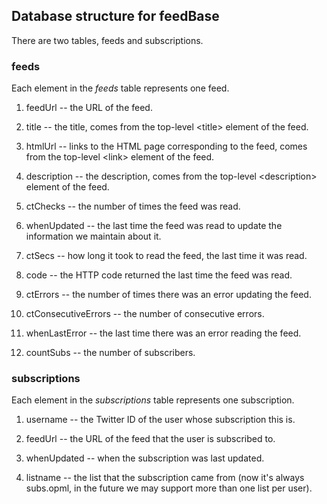 ## Database structure for feedBase

There are two tables, feeds and subscriptions.

### feeds

Each element in the <i>feeds</i> table represents one feed. 

1. feedUrl -- the URL of the feed.

2. title -- the title, comes from the top-level &lt;title> element of the feed. 

3. htmlUrl -- links to the HTML page corresponding to the feed, comes from the top-level &lt;link> element of the feed. 

4. description -- the description, comes from the top-level &lt;description> element of the feed.

11. ctChecks -- the number of times the feed was read.

5. whenUpdated -- the last time the feed was read to update the information we maintain about it.

7. ctSecs -- how long it took to read the feed, the last time it was read.

8. code -- the HTTP code returned the last time the feed was read.

9. ctErrors -- the number of times there was an error updating the feed. 

10. ctConsecutiveErrors -- the number of consecutive errors. 

12. whenLastError -- the last time there was an error reading the feed. 

6. countSubs -- the number of subscribers. 

### subscriptions

Each element in the <i>subscriptions</i> table represents one subscription. 

1. username -- the Twitter ID of the user whose subscription this is. 

4. feedUrl -- the URL of the feed that the user is subscribed to. 

3. whenUpdated -- when the subscription was last updated.

2. listname -- the list that the subscription came from (now it's always subs.opml, in the future we may support more than one list per user).

